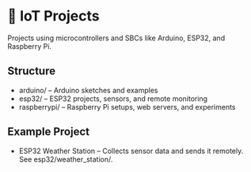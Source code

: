 # 🔧 IoT Projects

Projects using microcontrollers and SBCs like Arduino, ESP32, and Raspberry Pi.

## Structure
- arduino/ – Arduino sketches and examples
- esp32/ – ESP32 projects, sensors, and remote monitoring
- raspberrypi/ – Raspberry Pi setups, web servers, and experiments

## Example Project
- ESP32 Weather Station – Collects sensor data and sends it remotely. See esp32/weather_station/.
